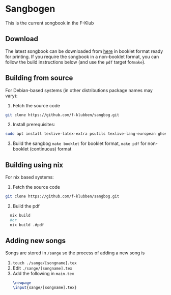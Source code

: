 Sangbogen
========

This is the current songbook in the F-Klub

Download
-------------
The latest songbook can be downloaded from [here](https://github.com/f-klubben/sangbog/releases/latest/download/sangbog.pdf) in booklet format ready for printing. If you require the songbook in a non-booklet format, you can follow the build instructions below (and use the `pdf` target for`make`).

Building from source
-------------
For Debian-based systems (in other distributions package names may vary):
1. Fetch the source code
  ```sh
  git clone https://github.com/f-klubben/sangbog.git
  ```
2. Install prerequisites:
  ```sh
  sudo apt install texlive-latex-extra psutils texlive-lang-european ghostscript
  ```
3. Build the sangbog
  `make booklet` for booklet format, `make pdf` for non-booklet (continuous) format

Building using nix
-------------
For nix based systems:
1. Fetch the source code
  ```sh 
  git clone https://github.com/f-klubben/sangbog.git
  ```
2. Build the pdf
```sh
  nix build
  #or 
  nix build .#pdf
```

Adding new songs
-------------
Songs are stored in `/sange` so the process of adding a new song is
  1. `touch ./sange/[songname].tex`
  2. Edit `./sange/[songname].tex`
  3. Add the following in `main.tex`
     ```latex
     \newpage
     \input{sange/[songname].tex}
     ```
